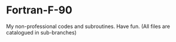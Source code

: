 # Fortran-F-90
My non-professional codes and subroutines. Have fun.
(All files are catalogued in sub-branches)
